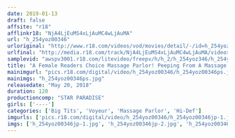 ```yaml
---
date: 2019-01-13
draft: false
affsite: "r18"
afflinkr18: "NjA4LjEuMS4xLjAuMC4wLjAuMA"
url: "h_254yoz00346"
urloriginal: "http://www.r18.com/videos/vod/movies/detail/-/id=h_254yoz00346"
urlfinal: "http://media.r18.com/track/NjA4LjEuMS4xLjAuMC4wLjAuMA/videos/vod/movies/detail/-/id=h_254yoz00346"
samplevid: "awspv3001.r18.com/litevideo/freepv/h/h_2/h_254yoz346/h_254yoz346_dmb_w.mp4"
title: "A Female Readers Choice Massage Parlor! Peeping From A Massage Therapist's POV With Horny Love Oil To See If These Ladies Start Grinding Their Hips On Their Own!?"
mainimgurl: "pics.r18.com/digital/video/h_254yoz00346/h_254yoz00346ps.jpg"
mainimgs: "h_254yoz00346ps.jpg"
releasedate: "May 20, 2018"
duration: 120
productioncomp: "STAR PARADISE"
girls: ['----']
categories: ['Big Tits', 'Voyeur', 'Massage Parlor', 'Hi-Def']
imgurls: ['pics.r18.com/digital/video/h_254yoz00346/h_254yoz00346jp-1.jpg', 'pics.r18.com/digital/video/h_254yoz00346/h_254yoz00346jp-2.jpg', 'pics.r18.com/digital/video/h_254yoz00346/h_254yoz00346jp-3.jpg', 'pics.r18.com/digital/video/h_254yoz00346/h_254yoz00346jp-4.jpg', 'pics.r18.com/digital/video/h_254yoz00346/h_254yoz00346jp-5.jpg', 'pics.r18.com/digital/video/h_254yoz00346/h_254yoz00346jp-6.jpg', 'pics.r18.com/digital/video/h_254yoz00346/h_254yoz00346jp-7.jpg', 'pics.r18.com/digital/video/h_254yoz00346/h_254yoz00346jp-8.jpg', 'pics.r18.com/digital/video/h_254yoz00346/h_254yoz00346jp-9.jpg', 'pics.r18.com/digital/video/h_254yoz00346/h_254yoz00346jp-10.jpg', 'pics.r18.com/digital/video/h_254yoz00346/h_254yoz00346jp-11.jpg', 'pics.r18.com/digital/video/h_254yoz00346/h_254yoz00346jp-12.jpg', 'pics.r18.com/digital/video/h_254yoz00346/h_254yoz00346jp-13.jpg', 'pics.r18.com/digital/video/h_254yoz00346/h_254yoz00346jp-14.jpg', 'pics.r18.com/digital/video/h_254yoz00346/h_254yoz00346jp-15.jpg', 'pics.r18.com/digital/video/h_254yoz00346/h_254yoz00346jp-16.jpg', 'pics.r18.com/digital/video/h_254yoz00346/h_254yoz00346jp-17.jpg', 'pics.r18.com/digital/video/h_254yoz00346/h_254yoz00346jp-18.jpg', 'pics.r18.com/digital/video/h_254yoz00346/h_254yoz00346jp-19.jpg', 'pics.r18.com/digital/video/h_254yoz00346/h_254yoz00346jp-20.jpg']
imgs: ['h_254yoz00346jp-1.jpg', 'h_254yoz00346jp-2.jpg', 'h_254yoz00346jp-3.jpg', 'h_254yoz00346jp-4.jpg', 'h_254yoz00346jp-5.jpg', 'h_254yoz00346jp-6.jpg', 'h_254yoz00346jp-7.jpg', 'h_254yoz00346jp-8.jpg', 'h_254yoz00346jp-9.jpg', 'h_254yoz00346jp-10.jpg', 'h_254yoz00346jp-11.jpg', 'h_254yoz00346jp-12.jpg', 'h_254yoz00346jp-13.jpg', 'h_254yoz00346jp-14.jpg', 'h_254yoz00346jp-15.jpg', 'h_254yoz00346jp-16.jpg', 'h_254yoz00346jp-17.jpg', 'h_254yoz00346jp-18.jpg', 'h_254yoz00346jp-19.jpg', 'h_254yoz00346jp-20.jpg']
---
```

